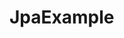 
# JpaExample

<!-- ## Api's

* ## Employee


    * ## __Add New Employee__
        > http://localhost:8080/api/employee/add
        
        Method : POST

        body : 

        ```json
        {
            "employeeName":"Jay Patel",
            "bloodGroup":"O +"
        }
        ```

        __response :__
        ```json
        {
            "employeeName": "Jay Patel",
            "bloodGroup": "O +",
            "idCardDto": {
                "jobTitle": null,
                "departmentName": null,
                "confidentialInfo": ""
                }
        }
        ```

    * __Get All Employees__
        >http://localhost:8080/api/employee/all

        Method : GET

        __response__ :

        ```json
            [
                {
                    "employeeName": "Jay Patel",
                    "bloodGroup": "O +",
                    "idCardDto": {
                    "jobTitle": "Software Developer Intern",
                    "departmentName": "Development",
                    }
                },
                {
                    "employeeName": "Omkar Mayekar",
                    "bloodGroup": "AB +",
                    "idCardDto": {
                    "jobTitle": "Senior Developer",
                    "departmentName": "Development",
                    }
                }
            ]

        ```
    
    * __Get Employee By Id__
        >http://localhost:8080/api/employee/id/1

        Method : GET

        __response__ :

        ```json
        {
            "employeeName": "Jay Patel",
            "bloodGroup": "O +",
            "idCardDto": {
                "jobTitle": "Software Developer Intern",
                "departmentName": "Development",
                "confidentialInfo": "Confidential information"
            }
        }
        ``` -->

